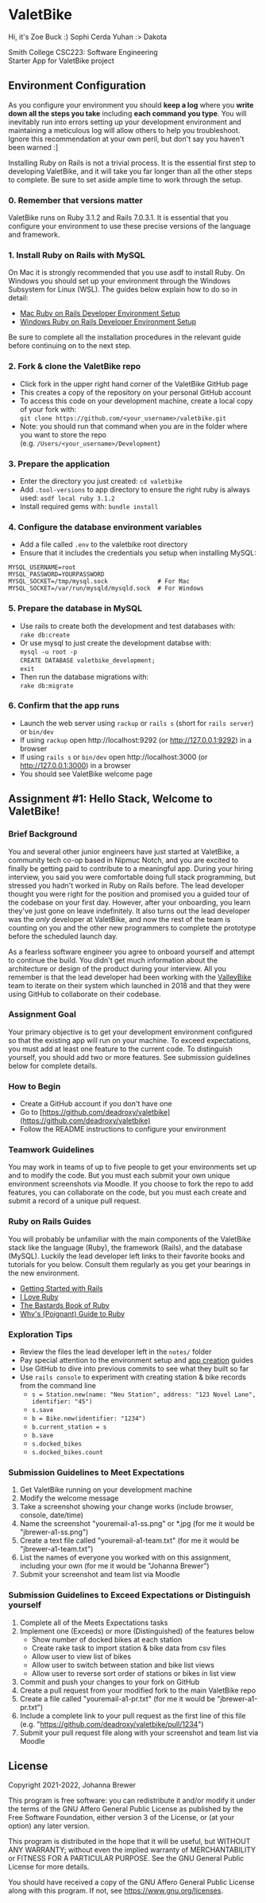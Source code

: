 # ValetBike

Hi, it's Zoe Buck :)
Sophi Cerda
Yuhan :>
Dakota


Smith College CSC223: Software Engineering\
Starter App for ValetBike project

## Environment Configuration

As you configure your environment you should **keep a log** where you **write down all the steps you take** including **each command you type**. You will inevitably run into errors setting up your development environment and maintaining a meticulous log will allow others to help you troubleshoot. Ignore this recommendation at your own peril, but don't say you haven't been warned :]

Installing Ruby on Rails is not a trivial process. It is the essential first step to developing ValetBike, and it will take you far longer than all the other steps to complete. Be sure to set aside ample time to work through the setup.

### 0. Remember that versions matter
ValetBike runs on Ruby 3.1.2 and Rails 7.0.3.1. It is essential that you configure your environment to use these precise versions of the language and framework.

### 1. Install Ruby on Rails with MySQL

On Mac it is strongly recommended that you use asdf to install Ruby. On Windows you should set up your environment through the Windows Subsystem for Linux (WSL). The guides below explain how to do so in detail:

- [Mac Ruby on Rails Developer Environment Setup](https://github.com/deadroxy/valetbike/blob/master/notes/mac-setup.md)
- [Windows Ruby on Rails Developer Environment Setup](https://github.com/deadroxy/valetbike/blob/master/notes/windows-setup.md)

Be sure to complete all the installation procedures in the relevant guide before continuing on to the next step.

### 2. Fork & clone the ValetBike repo

- Click fork in the upper right hand corner of the ValetBike GitHub page
- This creates a copy of the repository on your personal GitHub account
- To access this code on your development machine, create a local copy of your fork with:\
  `git clone https://github.com/<your_username>/valetbike.git`
- Note: you should run that command when you are in the folder where you want to store the repo\
  (e.g. `/Users/<your_username>/Development`)

### 3. Prepare the application

- Enter the directory you just created: `cd valetbike`
- Add `.tool-versions` to app directory to ensure the right ruby is always used: `asdf local ruby 3.1.2`
- Install required gems with: `bundle install`

### 4. Configure the database environment variables

- Add a file called `.env` to the valetbike root directory
- Ensure that it includes the credentials you setup when installing MySQL:

```shell
MYSQL_USERNAME=root
MYSQL_PASSWORD=YOURPASSWORD
MYSQL_SOCKET=/tmp/mysql.sock              # For Mac
MYSQL_SOCKET=/var/run/mysqld/mysqld.sock  # For Windows
```

### 5. Prepare the database in MySQL

- Use rails to create both the development and test databases with:\
  `rake db:create`
- Or use mysql to just create the development databse with:\
  `mysql -u root -p`\
  `CREATE DATABASE valetbike_development;`\
  `exit`
- Then run the database migrations with:\
  `rake db:migrate`

### 6. Confirm that the app runs

* Launch the web server using `rackup` or `rails s` (short for `rails server`) or `bin/dev`
* If using `rackup` open http://localhost:9292 (or http://127.0.0.1:9292) in a browser
* If using `rails s` or `bin/dev` open http://localhost:3000 (or http://127.0.0.1:3000) in a browser
* You should see ValetBike welcome page


## Assignment #1: Hello Stack, Welcome to ValetBike!

### Brief Background
You and several other junior engineers have just started at ValetBike, a community tech co-op based in Nipmuc Notch, and you are excited to finally be getting paid to contribute to a meaningful app. During your hiring interview, you said you were comfortable doing full stack programming, but stressed you hadn't worked in Ruby on Rails before. The lead developer thought you were right for the position and promised you a guided tour of the codebase on your first day. However, after your onboarding, you learn they've just gone on leave indefinitely. It also turns out the lead developer was the *only* developer at ValetBike, and now the rest of the team is counting on you and the other new programmers to complete the prototype before the scheduled launch day.

As a fearless software engineer you agree to onboard yourself and attempt to continue the build. You didn't get much information about the architecture or design of the product during your interview. All you remember is that the lead developer had been working with the [ValleyBike](https://valleybike.org) team to iterate on their system which launched in 2018 and that they were using GitHub to collaborate on their codebase.

### Assignment Goal
Your primary objective is to get your development environment configured so that the existing app will run on your machine. To exceed expectations, you must add at least one feature to the current code. To distinguish yourself, you should add two or more features. See submission guidelines below for complete details.

### How to Begin
* Create a GitHub account if you don't have one
* Go to [https://github.com/deadroxy/valetbike](https://github.com/deadroxy/valetbike)
* Follow the README instructions to configure your environment

### Teamwork Guidelines
You may work in teams of up to five people to get your environments set up and to modify the code. But you must each submit your own unique environment screenshots via Moodle. If you choose to fork the repo to add features, you can collaborate on the code, but you must each create and submit a record of a unique pull request.

### Ruby on Rails Guides
You will probably be unfamiliar with the main components of the ValetBike stack like the language (Ruby), the framework (Rails), and the database (MySQL). Luckily the lead developer left links to their favorite books and tutorials for you below. Consult them regularly as you get your bearings in the new environment.

* [Getting Started with Rails](https://guides.rubyonrails.org/getting_started.html)
* [I Love Ruby](https://i-love-ruby.gitlab.io/)
* [The Bastards Book of Ruby](http://ruby.bastardsbook.com/)
* [Why's (Poignant) Guide to Ruby](https://poignant.guide/)

### Exploration Tips
* Review the files the lead developer left in the `notes/` folder
* Pay special attention to the environment setup and [app creation](https://github.com/deadroxy/valetbike/blob/master/notes/app-creation.md) guides
* Use GitHub to dive into previous commits to see what they built so far
* Use `rails console` to experiment with creating station & bike records from the command line
  - `s = Station.new(name: "Neu Station", address: "123 Novel Lane", identifier: "45")`
  - `s.save`
  - `b = Bike.new(identifier: "1234")`
  - `b.current_station = s`
  - `b.save`
  - `s.docked_bikes`
  - `s.docked_bikes.count`

### Submission Guidelines to Meet Expectations
1. Get ValetBike running on your development machine
2. Modify the welcome message
3. Take a screenshot showing your change works (include browser, console, date/time)
4. Name the screenshot "youremail-a1-ss.png" or *.jpg (for me it would be "jbrewer-a1-ss.png")
5. Create a text file called "youremail-a1-team.txt" (for me it would be "jbrewer-a1-team.txt")
6. List the names of everyone you worked with on this assignment, including your own (for me it would be "Johanna Brewer")
7. Submit your screenshot and team list via Moodle

### Submission Guidelines to Exceed Expectations or Distinguish yourself
1. Complete all of the Meets Expectations tasks
2. Implement one (Exceeds) or more (Distinguished) of the features below
   - Show number of docked bikes at each station
   - Create rake task to import station & bike data from csv files
   - Allow user to view list of bikes
   - Allow user to switch between station and bike list views
   - Allow user to reverse sort order of stations or bikes in list view
3. Commit and push your changes to your fork on GitHub
4. Create a pull request from your modified fork to the main ValetBike repo
5. Create a file called "youremail-a1-pr.txt" (for me it would be "jbrewer-a1-pr.txt")
6. Include a complete link to your pull request as the first line of this file (e.g. "https://github.com/deadroxy/valetbike/pull/1234")
7. Submit your pull request file along with your screenshot and team list via Moodle

## License
Copyright 2021-2022, Johanna Brewer

This program is free software: you can redistribute it and/or modify it under the terms of the GNU Affero General Public License as published by the Free Software Foundation, either version 3 of the License, or (at your option) any later version.

This program is distributed in the hope that it will be useful, but WITHOUT ANY WARRANTY; without even the implied warranty of MERCHANTABILITY or FITNESS FOR A PARTICULAR PURPOSE. See the GNU General Public License for more details.

You should have received a copy of the GNU Affero General Public License along with this program. If not, see https://www.gnu.org/licenses.
